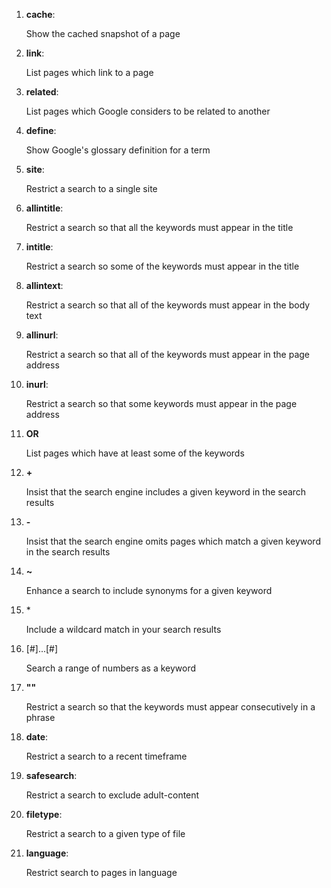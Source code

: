 1. **cache**:      

    Show the cached snapshot of a page
2. **link**:       

    List pages which link to a page
3. **related**:    

    List pages which Google considers to be related to another
4. **define**:     

    Show Google's glossary definition for a term
5. **site**:       

    Restrict a search to a single site
6. **allintitle**: 

    Restrict a search so that all the keywords must appear in the title
7. **intitle**:   

    Restrict a search so some of the keywords must appear in the title
8. **allintext**:  

    Restrict a search so that all of the keywords must appear in the body text
9. **allinurl**:   

    Restrict a search so that all of the keywords must appear in the page address
10. **inurl**:      

    Restrict a search so that some keywords must appear in the page address
11. **OR**          

    List pages which have at least some of the keywords
12. **\+**

    Insist that the search engine includes a given keyword in the search results
13. **\-**           

    Insist that the search engine omits pages which match a given keyword in the search results
14. **\~**           

    Enhance a search to include synonyms for a given keyword
15. \*           

    Include a wildcard match in your search results
17. [#]...[#]
    
    Search a range of numbers as a keyword
18. **""**          

    Restrict a search so that the keywords must appear consecutively in a phrase
19. **date**:

    Restrict a search to a recent timeframe
20. **safesearch**: 

    Restrict a search to exclude adult-content
21. **filetype**:   

    Restrict a search to a given type of file
22. **language**:  

    Restrict search to pages in language